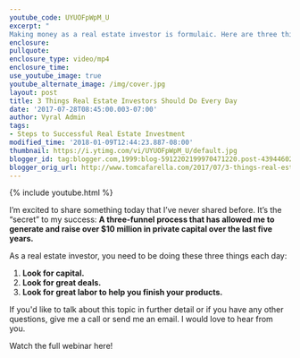 ```yaml
---
youtube_code: UYUOFpWpM_U
excerpt: "
Making money as a real estate investor is formulaic. Here are three things you’ve got to do each day to be successful."
enclosure:
pullquote:
enclosure_type: video/mp4
enclosure_time:
use_youtube_image: true
youtube_alternate_image: /img/cover.jpg
layout: post
title: 3 Things Real Estate Investors Should Do Every Day
date: '2017-07-28T08:45:00.003-07:00'
author: Vyral Admin
tags:
- Steps to Successful Real Estate Investment
modified_time: '2018-01-09T12:44:23.887-08:00'
thumbnail: https://i.ytimg.com/vi/UYUOFpWpM_U/default.jpg
blogger_id: tag:blogger.com,1999:blog-5912202199970471220.post-4394460263724623322
blogger_orig_url: http://www.tomcafarella.com/2017/07/3-things-real-estate-investors-should.html
---
```

{% include youtube.html %}

I’m excited to share something today that I’ve never shared before. It’s the “secret” to my success: **A three-funnel process that has allowed me to generate and raise over $10 million in private capital over the last five years.**

As a real estate investor, you need to be doing these three things each day:

1. **Look for capital.**
2. **Look for great deals.**
3. **Look for great labor to help you finish your products.**

If you'd like to talk about this topic in further detail or if you have any other questions, give me a call or send me an email. I would love to hear from you.

Watch the full webinar here!
